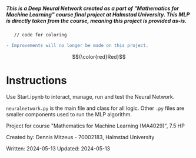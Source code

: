 ##### This is a Deep Neural Network created as a part of "Mathematics for Machine Learning" course final project at Halmstad University. This MLP is directly taken from the course, meaning this project is provided as-is. 


```html
   // code for coloring
```

```diff
- Improvements will no longer be made on this project.
```

$${\color{red}Red}$$


# Instructions

Use Start.ipynb to interact, manage, run and test the Neural Network. 

`neuralnetwork.py` is the main file and class for all logic. Other `.py` files are smaller components used to run the MLP algorithm.


Project for course "Mathematics for Machine Learning (MA4029)", 7.5 HP

Created by: Dennis Mitzeus - 70002183, Halmstad University

Written: 2024-05-13
Updated: 2024-05-13
 
